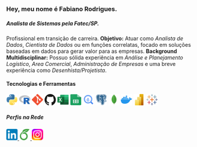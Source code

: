 ### Hey, meu nome é Fabiano Rodrigues.


##### Analista de Sistemas pela Fatec/SP.
Profissional em transição de carreira.
**Objetivo:** Atuar como _Analista de Dados_, _Cientista de Dados_ ou em funções correlatas, focado em soluções baseadas em dados para gerar valor para as empresas.
**Background Multidisciplinar:** Possuo sólida experiência em _Análise e Planejamento Logístico_, _Area Comercial_, _Administração de Empresas_ e uma breve experiência como _Desenhista/Projetista_.

#### Tecnologias e Ferramentas
<img src="assets/logo_python.svg" width="30" height="30" alt="Python" title="Python" /> <img src="assets/logo_rlang.svg" width="30" height="30" alt="R" title="R" /> <img src="assets/logo_git.svg" width="30" height="30" alt="Git" title="Git" /> <img src="assets/logo_github.svg" width="30" height="30" alt="Github" title="GitHub" /> <img src="assets/logo_excel.svg" width="30" height="30" alt="Microsoft Excel" title="Microsoft Excel" /> <img src="assets/logo_sheets.svg" width="30" height="30" alt="Google Sheets" title="Google Sheets" /> <img src="assets/logo_bigquery.svg" width="30" height="30" alt="BigQuery" title="BigQuery" /> <img src="assets/logo_postgresql.svg" width="30" height="30" alt="PostgreSQL" title="PostgreSQL" /> <img src="assets/logo_mongodb.svg" width="30" height="30" alt="MongoDB" title="MongoDB" /> <img src="assets/logo_docker.svg" width="30" height="30" alt="Docker" title="Docker" /> <img src="assets/logo_powerbi.svg" width="30" height="30" alt="Power BI" title="Microsoft Power BI" /> <img src="assets/logo_tableau.svg" width="30" height="30" alt="Tableau" title="Tableau" />

##### Perfis na Rede
<a href="https://www.linkedin.com/in/fabianosr" target="_blank" rel="noreferrer">
  <img src="assets/logo_linkedin.svg" width="30" height="30" alt="Linkedin" title="Linkedin" />
</a>
<a href="https://www.overleaf.com/read/cbwypchyxpfv#d5f789" target="_blank" rel="noreferrer">
  <img src="assets/logo_overleaf.svg" width="30" height="30" alt="Overleaf" title="CV Overleaf" />
</a>
<a href="https://www.instagram.com/rodriguesfs" target="_blank" rel="noreferrer">
  <img src="assets/logo_instagram.svg" width="30" height="30" alt="Instagram" title="Instagram" />
</a>

